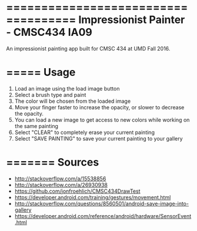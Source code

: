 ====================================
Impressionist Painter - CMSC434 IA09
====================================

An impressionist painting app built for CMSC 434 at UMD Fall 2016.

=====
Usage
=====

1. Load an image using the load image button
2. Select a brush type and paint
3. The color will be chosen from the loaded image
4. Move your finger faster to increase the opacity, or slower to decrease the opacity.
5. You can load a new image to get access to new colors while working on the same painting
6. Select "CLEAR" to completely erase your current painting
7. Select "SAVE PAINTING" to save your current painting to your gallery

=======
Sources
=======
* http://stackoverflow.com/a/15538856
* http://stackoverflow.com/a/26930938
* https://github.com/jonfroehlich/CMSC434DrawTest
* https://developer.android.com/training/gestures/movement.html
* http://stackoverflow.com/questions/8560501/android-save-image-into-gallery
* https://developer.android.com/reference/android/hardware/SensorEvent.html
